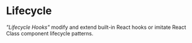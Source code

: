 # Lifecycle

_"Lifecycle Hooks"_ modify and extend built-in React hooks or imitate React Class component lifecycle patterns.
